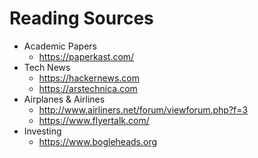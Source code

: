 # Reading Sources

- Academic Papers
  - https://paperkast.com/
- Tech News
  - https://hackernews.com
  - https://arstechnica.com
- Airplanes & Airlines
  - http://www.airliners.net/forum/viewforum.php?f=3
  - https://www.flyertalk.com/
- Investing
  - https://www.bogleheads.org
